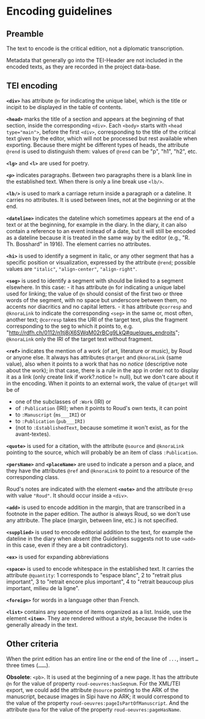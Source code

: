 # Encoding guidelines


## Preamble
The text to encode is the critical edition, not a diplomatic transcription.

Metadata that generally go into the TEI-Header are not included in the encoded texts, as they are recorded in the project data-base.

## TEI encoding

**`<div>`** has attribute `@n` for indicating the unique label, which is the title or incipit to be displayed in the table of contents.

**`<head>`** marks the title of a section and appears at the beginning of that section, inside the corresponding `<div>`. Each `<body>` starts with `<head type="main">`,  before the first `<div>`, corresponding to the title of the critical text given by the editor, which will not be processed but rest available when exporting. Because there might be different types of heads, the attribute `@rend` is used to distinguish them: values of `@rend` can be "p", "h1", "h2", etc.

**`<lg>`** and **`<l>`** are used for poetry.

**`<p>`** indicates paragraphs. Between two paragraphs there is a blank line in the established text. When there is only a line break use `<lb/>`.

**`<lb/>`** is used to mark a carriage return inside a paragraph or a dateline. It carries no attributes. It is used between lines, not at the beginning or at the end.

**`<dateline>`** indicates the dateline which sometimes appears at the end of a text or at the beginning, for example in the diary. In the diary, it can also contain a reference to an event instead of a date, but it will still be encoded as a dateline because it is treated in the same way by the editor (e.g., "R. Th. Bosshard" in 1916). The element carries no attributes.

**`<hi>`** is used to identify a segment in italic, or any other segment that has a specific position or visualization, expressed by the attribute `@rend`; possible values are `"italic"`, `"align-center"`, `"align-right"`.

**`<seg>`** is used to identify a segment with should be linked to a segment elsewhere. In this case:
	- it has attribute `@n` for indicating a unique label used for linking; the value of `@n` should consist of the first two or three words of the segment, with no space but underscore between them, no accents nor diacritics and no capital letters. 
	- it has attribute `@corresp` and `@knoraLink` to indicate the corresponding `<seg>` in the same or, most often, another text; `@corresp` takes the URI of the target text, plus the fragment corresponding to the seg to which it points to, e.g. "http://rdfh.ch/0112/n1tj8jX6SWqM02rBCg9LkQ#quelques_endroits"; `@knoraLink` only the IRI of the target text without fragment.

**`<ref>`** indicates the mention of a work (of art, literature or music), by Roud or anyone else. It always has attributes `@target` and `@knoraLink` (same value), also when it points to a work that has no *notice* (descriptive note about the work); in that case, there is a rule in the app in order not to display it as a link (only create link if work?.notice != null), but we don't care about it in the encoding. When it points to an external work, the value of `@target` will be of
- one of the subclasses of `:Work` (IRI) or
- of `:Publication` (IRI);
when it points to Roud's own texts, it can point 
- to `:Manuscript` (`ms___IRI`) or
- to `:Publication` (`pub___IRI)`
- (not to `:EstablishedText`, because sometime it won't exist, as for the avant-textes).

**`<quote>`** is used for a citation, with the attribute `@source` and `@knoraLink` pointing to the source, which will probably be an item of class `:Publication`.

**`<persName>`** and **`<placeName>`** are used to indicate a person and a place, and they have the attributes `@ref` and `@knoraLink` to point to a resource of the corresponding class.

Roud's notes are indicated with the element **`<note>`** and the attribute `@resp` with value `"Roud"`. It should occur inside a `<div>`.

**`<add>`** is used to encode addition in the margin, that are transcribed in a footnote in the paper edition. The author is always Roud, so we don't use any attribute. The place (margin, between line, etc.) is not specified.

**`<supplied>`** is used to encode editorial addition to the text, for example the dateline in the diary when absent (the Guidelines suggests not to use `<add>` in this case, even if they are a bit contradictory). 

**`<ex>`** is used for expanding abbreviations

**`<space>`** is used to encode whitespace in the established text. It carries the attribute `@quantity`: 1 corresponds to "espace blanc", 2 to "retrait plus important", 3 to "retrait encore plus important", 4 to "retrait beaucoup plus important, milieu de la ligne".

**`<foreign>`** for words in a language other than French.

**`<list>`** contains any sequence of items organized as a list. Inside, use the element **`<item>`**. They are rendered without a style, because the index is generally already in the text.


## Other criteria
When the print edition has an entire line or the end of the line of `...`, insert `…` three times (`………`).




**Obsolete**: 
`<pb>`. It is used at the beginning of a new page. It has the attribute `@n` for the value of property `roud-oeuvres:hasSeqnum`. For the XML/TEI export, we could add the attribute `@source` pointing to the ARK of the manuscript, because images in Sipi have no ARK; it would correspond to the value of the property `roud-oeuvres:pageIsPartOfManuscript`. And the attribute `@ana` for the value of the property `roud-oeuvres:pageHasName`.




